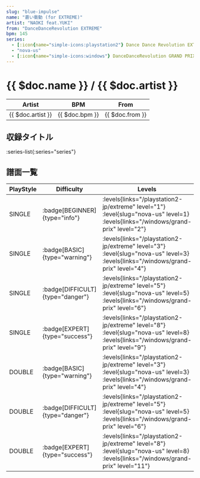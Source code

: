 ```yaml
---
slug: "blue-impulse"
name: "蒼い衝動 (for EXTREME)"
artist: "NAOKI feat.YUKI"
from: "DanceDanceRevolution EXTREME"
bpm: 145
series:
  - [:icon{name="simple-icons:playstation2"} Dance Dance Revolution EXTREME :icon{name="flag:jp-4x3"}](/playstation2-jp/extreme)
  - "nova-us"
  - [:icon{name="simple-icons:windows"} DanceDanceRevolution GRAND PRIX](/windows/grand-prix)
---
```


# {{ $doc.name }} / {{ $doc.artist }}

|Artist|BPM|From|
|------|---|----|
|{{ $doc.artist }}|{{ $doc.bpm }}|{{ $doc.from }}|

## 収録タイトル

:series-list{:series="series"}

## 譜面一覧

|PlayStyle|Difficulty|Levels|Notes|Movie|
|---------|----------|------|-----|-----|
|SINGLE| :badge[BEGINNER]{type="info"}| :levels{links="/playstation2-jp/extreme" level="1"} :level{slug="nova-us" level=1}  :levels{links="/windows/grand-prix" level="2"}|101/0||
|SINGLE| :badge[BASIC]{type="warning"}| :levels{links="/playstation2-jp/extreme" level="3"} :level{slug="nova-us" level=3}  :levels{links="/windows/grand-prix" level="4"}|133/6||
|SINGLE| :badge[DIFFICULT]{type="danger"}| :levels{links="/playstation2-jp/extreme" level="5"} :level{slug="nova-us" level=5}  :levels{links="/windows/grand-prix" level="6"}|222/9||
|SINGLE| :badge[EXPERT]{type="success"}| :levels{links="/playstation2-jp/extreme" level="8"} :level{slug="nova-us" level=8}  :levels{links="/windows/grand-prix" level="9"}|285/4||
|DOUBLE| :badge[BASIC]{type="warning"}| :levels{links="/playstation2-jp/extreme" level="3"} :level{slug="nova-us" level=3}  :levels{links="/windows/grand-prix" level="4"}|131/7||
|DOUBLE| :badge[DIFFICULT]{type="danger"}| :levels{links="/playstation2-jp/extreme" level="5"} :level{slug="nova-us" level=5}  :levels{links="/windows/grand-prix" level="6"}|215/9||
|DOUBLE| :badge[EXPERT]{type="success"}| :levels{links="/playstation2-jp/extreme" level="8"} :level{slug="nova-us" level=8}  :levels{links="/windows/grand-prix" level="11"}|283/4||
